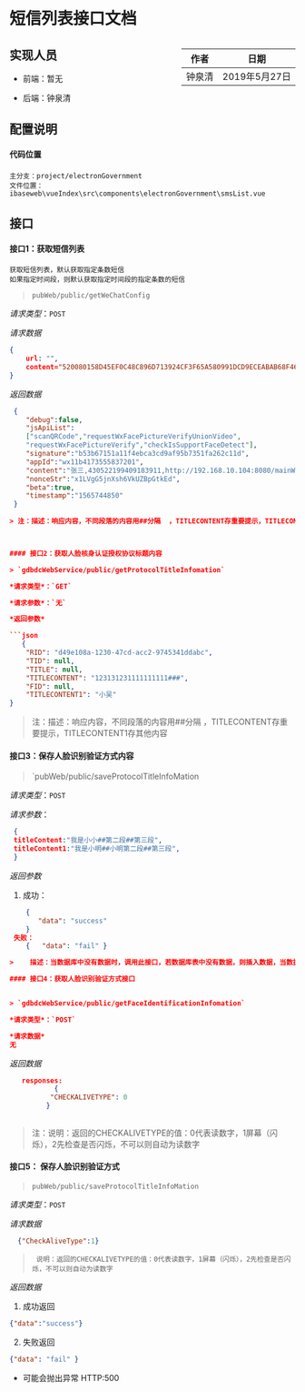 # 短信列表接口文档

<div style="float:right">

|作者|日期|
|----|---|
|钟泉清|2019年5月27日|

</div>

## 实现人员

* 前端：暂无

* 后端：钟泉清

## 配置说明

#### 代码位置

	主分支：project/electronGovernment
	文件位置：ibaseweb\vueIndex\src\components\electronGovernment\smsList.vue


## 接口

#### 接口1：获取短信列表

	获取短信列表，默认获取指定条数短信
	如果指定时间段，则默认获取指定时间段的指定条数的短信

> `pubWeb/public/getWeChatConfig`

*请求类型*：`POST`

*请求数据*

```json
{
	url: "",	   
	content="520080158D45EF0C48C896D713924CF3F65A580991DCD9ECEABAB68F46D2399139DC063DA1E87D2255106EB81210080AA0AE99B568635460FB8DD8A8CA02FA2A060379301D6B274D08840402CA0A94CAC5CB4B0275DF4DB1572820EC9AF923E1FAB72E1088327813FFC5578CAF698B3C"
}
```

*返回数据*

```json
 {
    "debug":false,
    "jsApiList":
    ["scanQRCode","requestWxFacePictureVerifyUnionVideo",
    "requestWxFacePictureVerify","checkIsSupportFaceDetect"],
    "signature":"b53b67151a11f4ebca3cd9af95b7351fa262c11d",
    "appId":"wx11b4173555837201",
    "content":"张三,430522199409183911,http://192.168.10.104:8080/mainWeb/index/zhjg,58dc35ad-9f9d-4394-b78f-e7c74e91dd16",
    "nonceStr":"x1LVgG5jnXsh6VkUZBpGtkEd",
    "beta":true,
    "timestamp":"1565744850"
 }
 
> 注：描述：响应内容，不同段落的内容用##分隔  ，TITLECONTENT存重要提示，TITLECONTENT1存其他内容



#### 接口2：获取人脸核身认证授权协议标题内容

> `gdbdcWebService/public/getProtocolTitleInfomation`

*请求类型*：`GET`

*请求参数*：`无`

*返回参数*

```json
   {
    "RID": "d49e108a-1230-47cd-acc2-9745341ddabc",
    "TID": null,
    "TITLE": null,
    "TITLECONTENT": "123131231111111111###",
    "FID": null,
    "TITLECONTENT1": "小吴"
}
```

> 注：描述：响应内容，不同段落的内容用##分隔  ，TITLECONTENT存重要提示，TITLECONTENT1存其他内容


#### 接口3：保存人脸识别验证方式内容

	

> `pubWeb/public/saveProtocolTitleInfoMation

*请求类型*：`POST`

*请求参数*：

```json
 {
 titleContent:"我是小小##第二段##第三段",
 titleContent1:"我是小明##小明第二段##第三段",
 }
```
*返回参数*
1. 成功：

```json 
   	{
 	   "data": "success"
	}
 失败：
	{   "data": "fail" }

>    描述：当数据库中没有数据时，调用此接口，若数据库表中没有数据，则插入数据，当数据库有数据时，则更新内容。保证数据库只有一条数据

#### 接口4：获取人脸识别验证方式接口


> `gdbdcWebService/public/getFaceIdentificationInfomation`

*请求类型*：`POST`

*请求数据*
无
```

*返回数据*
```json
   responses:
           {
          "CHECKALIVETYPE": 0
         }
      
```

> 注：说明：返回的CHECKALIVETYPE的值：0代表读数字，1屏幕（闪烁），2先检查是否闪烁，不可以则自动为读数字


#### 接口5： 保存人脸识别验证方式

	

> `pubWeb/public/saveProtocolTitleInfoMation`

*请求类型*：`POST`

*请求数据*

```json
  {"CheckAliveType":1}
```
>      说明：返回的CHECKALIVETYPE的值：0代表读数字，1屏幕（闪烁），2先检查是否闪烁，不可以则自动为读数字

*返回数据*
1. 成功返回
```json
{"data":"success"}
```
2. 失败返回
```json
{"data": "fail" }
```

* 可能会抛出异常
HTTP:500
